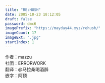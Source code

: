 ```yaml
---
title: "RE:HUSH"
date: 2005-10-23 18:12:05
draft: false
password: dmc6
imagePrefix: "https://mayday44.xyz/rehush/"  
imageCount: 17
imageExt: ".jpg" 
startIndex: 1
---
```

作者：mazzu  
社团：ERRORWORK  
翻译：@马拉桑喝酒醉  
嵌字：阿顶   
